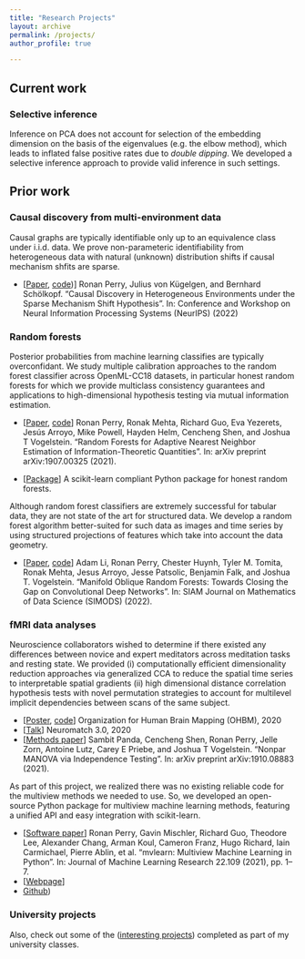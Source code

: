 ```yaml
---
title: "Research Projects"
layout: archive
permalink: /projects/
author_profile: true

---
```


## Current work

### Selective inference

Inference on PCA does not account for selection of the embedding dimension on the basis of the eigenvalues (e.g. the elbow method), which leads to inflated false positive rates due to *double dipping*. We developed a selective inference approach to provide valid inference in such settings.

## Prior work

### Causal discovery from multi-environment data

Causal graphs are typically identifiable only up to an equivalence class under i.i.d. data. We prove non-parameteric identifiability from heterogeneous data with natural (unknown) distribution shifts if causal mechanism shfits are sparse.

- [[Paper](https://arxiv.org/abs/2206.02013), [code](https://github.com/rflperry/sparse_shift))] Ronan Perry, Julius von Kügelgen, and Bernhard Schölkopf. “Causal Discovery in Heterogeneous Environments under the Sparse Mechanism Shift Hypothesis”. In: Conference and Workshop on Neural Information Processing Systems (NeurIPS) (2022)

### Random forests

<!-- **Calibration: an empirical study and downstream applications** -->
Posterior probabilities from machine learning classifies are typically overconfidant. We study multiple calibration approaches to the random forest classifier across OpenML-CC18 datasets, in particular honest random forests for which we provide multiclass consistency guarantees and applications to high-dimensional hypothesis testing via mutual information estimation.

- [[Paper](https://arxiv.org/abs/1907.00325), [code](https://github.com/rflperry/ProgLearn/tree/UF/benchmarks/uf_experiments)] Ronan Perry, Ronak Mehta, Richard Guo, Eva Yezerets, Jesús Arroyo, Mike Powell, Hayden Helm, Cencheng Shen, and Joshua T Vogelstein. “Random Forests for Adaptive Nearest Neighbor Estimation of Information-Theoretic Quantities”. In: arXiv preprint arXiv:1907.00325 (2021).

- [[Package](https://github.com/neurodata/honest-forests)] A scikit-learn compliant Python package for honest random forests.

Although random forest classifiers are extremely successful for tabular data, they are not state of the art for structured data. We develop a random forest algorithm better-suited for such data as images and time series by using structured projections of features which take into account the data geometry.

 
<!--  **Extensions for structured data such as images and time series** -->
 
- [[Paper](https://arxiv.org/abs/1909.11799), [code](https://github.com/neurodata/SPORF/tree/structured)] Adam Li, Ronan Perry, Chester Huynh, Tyler M. Tomita, Ronak Mehta, Jesus Arroyo, Jesse Patsolic, Benjamin Falk, and Joshua T. Vogelstein. “Manifold Oblique Random Forests: Towards Closing the Gap on Convolutional Deep Networks”. In: SIAM Journal on Mathematics of Data Science (SIMODS) (2022).


### fMRI data analyses

Neuroscience collaborators wished to determine if there existed any differences between novice and expert meditators across meditation tasks and resting state. We provided (i) computationally efficient dimensionality reduction approaches via generalized CCA to reduce the spatial time series to interpretable spatial gradients (ii) high dimensional distance correlation hypothesis tests with novel permutation strategies to account for multilevel implicit dependencies between scans of the same subject.

<!-- **Dimensionality reduction and hypothesis testing** -->

- [[Poster](https://github.com/rflperry/rflperry.github.io/blob/master/files/ohbm2020_poster_rperry.pdf), [code](https://github.com/neurodata/meditation)] Organization for Human Brain Mapping (OHBM), 2020
- [[Talk](https://docs.google.com/presentation/d/1O5iyIBnDY2iTBMzJS9h0jSCjyFKd9wBkdYjLXCxhMHU/edit#slide=id.p)] Neuromatch 3.0, 2020
- [[Methods paper](https://arxiv.org/abs/1910.08883)] Sambit Panda, Cencheng Shen, Ronan Perry, Jelle Zorn, Antoine Lutz, Carey E Priebe, and Joshua T Vogelstein. “Nonpar MANOVA via Independence Testing”. In: arXiv preprint arXiv:1910.08883 (2021).

As part of this project, we realized there was no existing reliable code for the multiview methods we needed to use. So, we developed an open-source Python package for multiview machine learning methods, featuring a unified API and easy integration with scikit-learn.

<!-- **Open source software** -->

- [[Software paper](https://www.jmlr.org/papers/v22/20-1370.html)] Ronan Perry, Gavin Mischler, Richard Guo, Theodore Lee, Alexander Chang, Arman Koul, Cameron Franz, Hugo Richard, Iain Carmichael, Pierre Ablin, et al. “mvlearn: Multiview Machine Learning in Python”. In: Journal of Machine Learning Research 22.109 (2021), pp. 1–7.
- [[Webpage](https://mvlearn.github.io/index.html)]
- [Github](https://github.com/NeuroDataDesign/multiview))

### University projects

Also, check out some of the ([interesting projects](https://github.com/rflperry/projects/university)) completed as part of my university classes.


